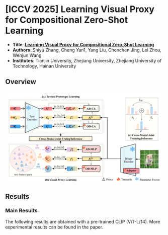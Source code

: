 # [ICCV 2025] Learning Visual Proxy for Compositional Zero-Shot Learning
* **Title**: **[Learning Visual Proxy for Compositional Zero-Shot Learning](https://arxiv.org/pdf/2501.13859)**
* **Authors**: Shiyu Zhang, Cheng Yan1, Yang Liu, Chenchen Jing, Lei Zhou, Wenjun Wang
* **Institutes**: Tianjin University, Zhejiang University, Zhejiang University of Technology, Hainan University
## Overview
![](https://github.com/codefish12-09/VP_CMJL/blob/main/images/method.jpg?raw=true)
## Results

### Main Results

The following results are obtained with a pre-trained CLIP (ViT-L/14). More experimental results can be found in the paper.
